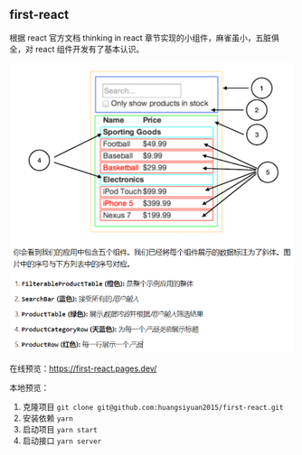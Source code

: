 ## first-react

根据 react 官方文档 thinking in react 章节实现的小组件，麻雀虽小，五脏俱全，对 react 组件开发有了基本认识。

![](./design/thinking-in-react-components.png)

在线预览：https://first-react.pages.dev/

本地预览：

1. 克隆项目 `git clone git@github.com:huangsiyuan2015/first-react.git`
2. 安装依赖 `yarn`
3. 启动项目 `yarn start`
4. 启动接口 `yarn server`

